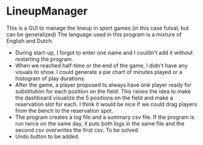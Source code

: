 # LineupManager
This is a GUI to manage the lineup in sport games (in this case futsal, but can be generalized)
The language used in this program is a mixture of English and Dutch.

- During start-up, I forgot to enter one name and I couldn't add it without restarting the program.
- When we reached half-time or the end of the game, I didn't have any visuals to show. I could generate a pie chart of minutes played or a histogram of play durations.
- After the game, a player proposed to always have one player ready for substitution for each position on the field. This raises the idea to make the dashboard visualize the 5 positions on the field and make a reservation slot for each. I think it would be nice if we could drag players from the bench to the reservation spot.
- The program creates a log file and a summary csv file. If the program is run twice on the same day, it puts both logs in the same file and the second csv overwrites the first csv. To be solved.
- Undo button to be added.